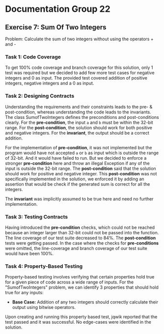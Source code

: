 # Documentation Group 22

## Exercise 7: Sum Of Two Integers
Problem: Calculate the sum of two integers without using the operators + and -

### Task 1: Code Coverage
To get 100% code coverage and branch coverage for this solution, only 1 test was required but we decided to add few more test
cases for negative integers and 0 as input. The provided test covered addition of positive integers, negative integers and a 0 as input.

### Task 2: Designing Contracts
Understanding the requirements and their constraints leads to the pre- & post-condition, whereas understanding the code leads to the invariants.
The class SumofTwoIntegers defines the preconditions and post-conditions clearly.
For the **pre-condition**, the input `a` and `b` must be within the 32-bit range.
For the **post-condition**, the solution should work for both positive and negative integers.
For the **invariant**, the output should be a correct addition.

For the implementation of **pre-condition**, it was not implemented but the program would have not accepted `a` or `b` as input which is 
outside the range of 32-bit. And it would have failed to run. But we decided to enforce a stronger **pre-condition** here and throw an illegal Exception 
if any of the input is outside the 32-bit range.
The **post-condition** said that the solution should work for positive and negative integer. This **post-condition** was not specifically implemented in the solution, 
we enforced it by adding an assertion that would be check if the generated sum is correct for all the integers.

The **invariant** was implicitly assumed to be true here and need no further implementation.


### Task 3: Testing Contracts
Having introduced the **pre-condition** checks, which could not be reached because an integer larger than 32-bit could not be passed into the function. 
The line coverage of our test suite decreased to 84%.
The **post-condition** tests were getting passed. In the case where the checks for **pre-conditions** were omitted, the line-coverage 
and branch coverage of our test suite would have been 100%.

### Task 4: Property-Based Testing
Property-based testing involves verifying that certain properties hold true for a given piece of code across a
wide range of inputs. For the "SumofTwoIntegers" problem, we can identify 3 properties that should
hold true for any inputs:

- **Base Case:** Addition of any two integers should correctly calculate their output using bitwise operators.


Upon creating and running this property based test, jqwik reported that the test passed and it was successful. No edge-cases were identified in the solution.
